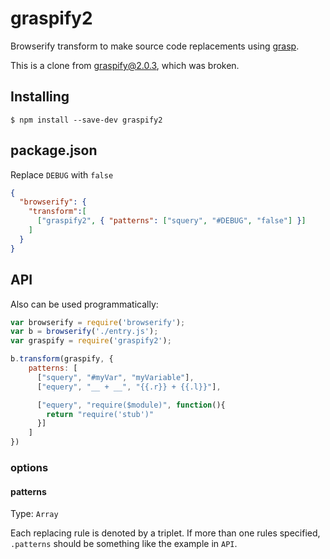 # graspify2

Browserify transform to make source code replacements using [grasp](http://www.graspjs.com/).

This is a clone from [graspify@2.0.3](https://www.npmjs.com/package/graspify), which was broken.


## Installing

`$ npm install --save-dev graspify2`

## package.json

Replace `DEBUG` with `false`

```json
{
  "browserify": {
    "transform":[
      ["graspify2", { "patterns": ["squery", "#DEBUG", "false"] }]
    ]
  }
}
```

## API

Also can be used programmatically:

```js
var browserify = require('browserify');
var b = browserify('./entry.js');
var graspify = require('graspify2');

b.transform(graspify, {
    patterns: [
      ["squery", "#myVar", "myVariable"],
      ["equery", "__ + __", "{{.r}} + {{.l}}"],

      ["equery", "require($module)", function(){
        return "require('stub')"
      }]
    ]
})
```

### options

#### patterns

Type: `Array`

Each replacing rule is denoted by a triplet.
If more than one rules specified, `.patterns` should be something like the example in `API`.
